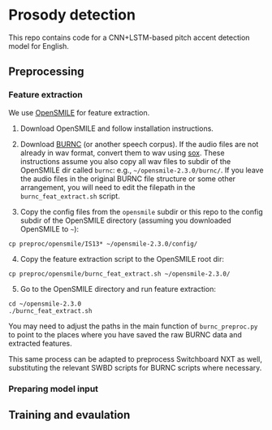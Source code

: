 # Prosody detection

This repo contains code for a CNN+LSTM-based pitch accent detection model for English.

## Preprocessing

### Feature extraction

We use [OpenSMILE](https://www.audeering.com/opensmile/) for feature extraction. 

1. Download OpenSMILE and follow installation instructions.

2. Download [BURNC](https://catalog.ldc.upenn.edu/LDC96S36) (or another speech corpus). If the audio files are not already in wav format, convert them to wav using [sox](https://linux.die.net/man/1/sox). These instructions assume you also copy all wav files to subdir of the OpenSMILE dir called `burnc`: e.g., `~/opensmile-2.3.0/burnc/`. If you leave the audio files in the original BURNC file structure or some other arrangement, you will need to edit the filepath in the `burnc_feat_extract.sh` script.

3. Copy the config files from the `opensmile` subdir or this repo to the config subdir of the OpenSMILE directory (assuming you downloaded OpenSMILE to `~`):

`cp preproc/opensmile/IS13* ~/opensmile-2.3.0/config/`

4. Copy the feature extraction script to the OpenSMILE root dir:

`cp preproc/opensmile/burnc_feat_extract.sh ~/opensmile-2.3.0/`

5. Go to the OpenSMILE directory and run feature extraction:

```
cd ~/opensmile-2.3.0
./burnc_feat_extract.sh
```

You may need to adjust the paths in the main function of `burnc_preproc.py` to point to the places where you have saved the raw BURNC data and extracted features. 

This same process can be adapted to preprocess Switchboard NXT as well, substituting the relevant SWBD scripts for BURNC scripts where necessary.

### Preparing model input

## Training and evaulation